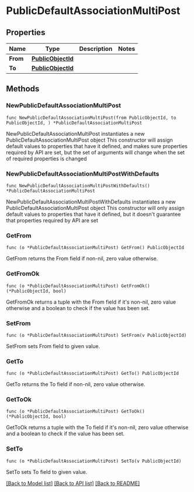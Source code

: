 # PublicDefaultAssociationMultiPost

## Properties

Name | Type | Description | Notes
------------ | ------------- | ------------- | -------------
**From** | [**PublicObjectId**](PublicObjectId.md) |  | 
**To** | [**PublicObjectId**](PublicObjectId.md) |  | 

## Methods

### NewPublicDefaultAssociationMultiPost

`func NewPublicDefaultAssociationMultiPost(from PublicObjectId, to PublicObjectId, ) *PublicDefaultAssociationMultiPost`

NewPublicDefaultAssociationMultiPost instantiates a new PublicDefaultAssociationMultiPost object
This constructor will assign default values to properties that have it defined,
and makes sure properties required by API are set, but the set of arguments
will change when the set of required properties is changed

### NewPublicDefaultAssociationMultiPostWithDefaults

`func NewPublicDefaultAssociationMultiPostWithDefaults() *PublicDefaultAssociationMultiPost`

NewPublicDefaultAssociationMultiPostWithDefaults instantiates a new PublicDefaultAssociationMultiPost object
This constructor will only assign default values to properties that have it defined,
but it doesn't guarantee that properties required by API are set

### GetFrom

`func (o *PublicDefaultAssociationMultiPost) GetFrom() PublicObjectId`

GetFrom returns the From field if non-nil, zero value otherwise.

### GetFromOk

`func (o *PublicDefaultAssociationMultiPost) GetFromOk() (*PublicObjectId, bool)`

GetFromOk returns a tuple with the From field if it's non-nil, zero value otherwise
and a boolean to check if the value has been set.

### SetFrom

`func (o *PublicDefaultAssociationMultiPost) SetFrom(v PublicObjectId)`

SetFrom sets From field to given value.


### GetTo

`func (o *PublicDefaultAssociationMultiPost) GetTo() PublicObjectId`

GetTo returns the To field if non-nil, zero value otherwise.

### GetToOk

`func (o *PublicDefaultAssociationMultiPost) GetToOk() (*PublicObjectId, bool)`

GetToOk returns a tuple with the To field if it's non-nil, zero value otherwise
and a boolean to check if the value has been set.

### SetTo

`func (o *PublicDefaultAssociationMultiPost) SetTo(v PublicObjectId)`

SetTo sets To field to given value.



[[Back to Model list]](../README.md#documentation-for-models) [[Back to API list]](../README.md#documentation-for-api-endpoints) [[Back to README]](../README.md)


